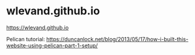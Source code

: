 # wlevand.github.io

https://wlevand.github.io

Pelican tutorial: https://duncanlock.net/blog/2013/05/17/how-i-built-this-website-using-pelican-part-1-setup/

